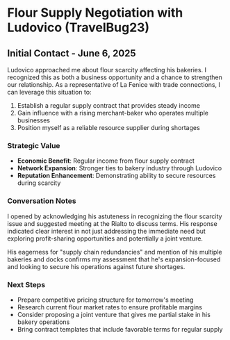 # Flour Supply Negotiation with Ludovico (TravelBug23)

## Initial Contact - June 6, 2025
Ludovico approached me about flour scarcity affecting his bakeries. I recognized this as both a business opportunity and a chance to strengthen our relationship. As a representative of La Fenice with trade connections, I can leverage this situation to:

1. Establish a regular supply contract that provides steady income
2. Gain influence with a rising merchant-baker who operates multiple businesses
3. Position myself as a reliable resource supplier during shortages

### Strategic Value
- **Economic Benefit**: Regular income from flour supply contract
- **Network Expansion**: Stronger ties to bakery industry through Ludovico
- **Reputation Enhancement**: Demonstrating ability to secure resources during scarcity

### Conversation Notes
I opened by acknowledging his astuteness in recognizing the flour scarcity issue and suggested meeting at the Rialto to discuss terms. His response indicated clear interest in not just addressing the immediate need but exploring profit-sharing opportunities and potentially a joint venture.

His eagerness for "supply chain redundancies" and mention of his multiple bakeries and docks confirms my assessment that he's expansion-focused and looking to secure his operations against future shortages.

### Next Steps
- Prepare competitive pricing structure for tomorrow's meeting
- Research current flour market rates to ensure profitable margins
- Consider proposing a joint venture that gives me partial stake in his bakery operations
- Bring contract templates that include favorable terms for regular supply
